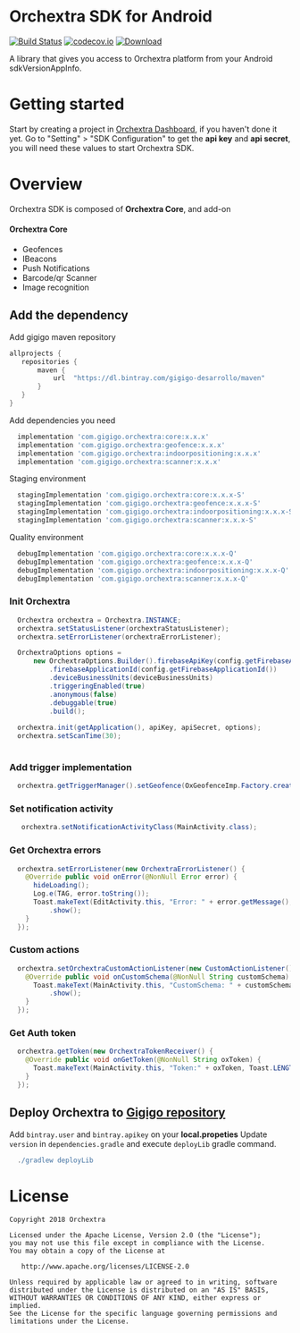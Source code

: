 # Orchextra SDK for Android
[![Build Status](https://travis-ci.org/Orchextra/orchextra-android-sdk.svg?branch=master)](https://travis-ci.org/Orchextra/orchextra-android-sdk)
[![codecov.io](https://codecov.io/github/Orchextra/orchextra-android-sdk/coverage.svg?branch=master)](https://codecov.io/github/Orchextra/orchextra-android-sdk)
[![Download](https://api.bintray.com/packages/gigigo-desarrollo/maven/com.gigigo.orchextra%3Acore/images/download.svg)](https://bintray.com/gigigo-desarrollo/maven/com.gigigo.orchextra%3Acore/_latestVersion)

A library that gives you access to Orchextra platform from your Android sdkVersionAppInfo.

# Getting started
Start by creating a project in [Orchextra Dashboard](https://dashboard.orchextra.io/start/login), if you haven't done it yet. Go to "Setting" > "SDK Configuration" to get the **api key** and **api secret**, you will need these values to start Orchextra SDK.

# Overview
Orchextra SDK is composed of **Orchextra Core**, and add-on


#### Orchextra Core
- Geofences
- IBeacons
- Push Notifications
- Barcode/qr Scanner
- Image recognition

## Add the dependency

Add gigigo maven repository 

```groovy
allprojects {
   repositories {
       maven {
           url  "https://dl.bintray.com/gigigo-desarrollo/maven" 
       }
   }
}
```

Add dependencies you need

```groovy
  implementation 'com.gigigo.orchextra:core:x.x.x'
  implementation 'com.gigigo.orchextra:geofence:x.x.x'
  implementation 'com.gigigo.orchextra:indoorpositioning:x.x.x'
  implementation 'com.gigigo.orchextra:scanner:x.x.x'
```

Staging environment
```groovy
  stagingImplementation 'com.gigigo.orchextra:core:x.x.x-S'
  stagingImplementation 'com.gigigo.orchextra:geofence:x.x.x-S'
  stagingImplementation 'com.gigigo.orchextra:indoorpositioning:x.x.x-S'
  stagingImplementation 'com.gigigo.orchextra:scanner:x.x.x-S'
```
Quality environment
```groovy
  debugImplementation 'com.gigigo.orchextra:core:x.x.x-Q'
  debugImplementation 'com.gigigo.orchextra:geofence:x.x.x-Q'
  debugImplementation 'com.gigigo.orchextra:indoorpositioning:x.x.x-Q'
  debugImplementation 'com.gigigo.orchextra:scanner:x.x.x-Q'
```

### Init Orchextra

```java
  Orchextra orchextra = Orchextra.INSTANCE;
  orchextra.setStatusListener(orchextraStatusListener);
  orchextra.setErrorListener(orchextraErrorListener);

  OrchextraOptions options =
      new OrchextraOptions.Builder().firebaseApiKey(config.getFirebaseApiKey())
          .firebaseApplicationId(config.getFirebaseApplicationId())
          .deviceBusinessUnits(deviceBusinessUnits)
          .triggeringEnabled(true)
          .anonymous(false)
          .debuggable(true)
          .build();
  
  orchextra.init(getApplication(), apiKey, apiSecret, options);
  orchextra.setScanTime(30);
    
```

### Add trigger implementation

```java
  orchextra.getTriggerManager().setGeofence(OxGeofenceImp.Factory.create(getApplication()));
```

### Set notification activity

```java
   orchextra.setNotificationActivityClass(MainActivity.class);
```

### Get Orchextra errors

```java
  orchextra.setErrorListener(new OrchextraErrorListener() {
    @Override public void onError(@NonNull Error error) {
      hideLoading();
      Log.e(TAG, error.toString());
      Toast.makeText(EditActivity.this, "Error: " + error.getMessage(), Toast.LENGTH_SHORT)
          .show();
    }
  });
```

### Custom actions

```java
  orchextra.setOrchextraCustomActionListener(new CustomActionListener() {
    @Override public void onCustomSchema(@NonNull String customSchema) {
      Toast.makeText(MainActivity.this, "CustomSchema: " + customSchema, Toast.LENGTH_LONG)
          .show();
    }
  });
```

### Get Auth token

```java
  orchextra.getToken(new OrchextraTokenReceiver() {
    @Override public void onGetToken(@NonNull String oxToken) {
      Toast.makeText(MainActivity.this, "Token:" + oxToken, Toast.LENGTH_SHORT).show();
    }
  });
```

## Deploy Orchextra to [Gigigo repository](https://bintray.com/gigigo-desarrollo/maven)

Add `bintray.user` and `bintray.apikey` on your **local.propeties**
Update `version` in `dependencies.gradle` and execute `deployLib` gradle command.

```gradle
  ./gradlew deployLib
```


License
=======

    Copyright 2018 Orchextra

    Licensed under the Apache License, Version 2.0 (the "License");
    you may not use this file except in compliance with the License.
    You may obtain a copy of the License at

       http://www.apache.org/licenses/LICENSE-2.0

    Unless required by applicable law or agreed to in writing, software
    distributed under the License is distributed on an "AS IS" BASIS,
    WITHOUT WARRANTIES OR CONDITIONS OF ANY KIND, either express or implied.
    See the License for the specific language governing permissions and
    limitations under the License.

